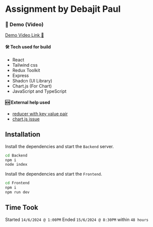 # Assignment by Debajit Paul

### 🎥 Demo (Video)
[Demo Video Link 🔗](https://drive.google.com/file/d/1gMd-JHLeg1hsvns1y4mnDGTlxnX5yBjs/view?usp=sharing)

#### 🛠 Tech used for build
- React
- Tailwind css
- Redux Toolkit
- Express
- Shadcn (UI Library)
- Chart.js (For Chart)
- JavaScript and TypeScript

#### 🆘 External help used
- [reducer with key value pair](https://www.freecodecamp.org/news/how-to-use-javascript-array-reduce-method/)
- [chart.js issue](https://github.com/chartjs/Chart.js/issues/10938)

## Installation

Install the dependencies and start the `Backend` server.
```sh
cd Backend
npm i
node index
```

Install the dependencies and start the `Frontend`.
```sh
cd Frontend
npm i
npm run dev
```

## Time Took

Started `14/6/2024 @ 1:00PM` Ended `15/6/2024 @ 8:30PM` within `48 hours`
